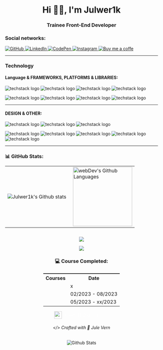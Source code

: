 <h1 align="center">Hi 😶‍🌫️, I'm  Julwer1k</h1>
<h3 align="center">Trainee Front-End Developer</h3>


### Social networks:

<a href="https://github.com/Julwer1k">
	<img src="https://readme-components.vercel.app/api?component=logo&fill=7c3aed&logo=github&svgfill=ffffff&textfill=ffffff" 
	alt="GitHub">
</a>

<a href="https://www.linkedin.com/in/julwer1k/">
	<img src="https://readme-components.vercel.app/api?component=logo&fill=1d4ed8&logo=linkedin&svgfill=ffffff&textfill=ffffff" 
	alt="LinkedIn">
</a>

<a href="#">
	<img src="https://readme-components.vercel.app/api?component=logo&fill=black&logo=codepen&svgfill=ffffff&textfill=ffffff" 
	alt="CodePen">
</a>

<a href="https://www.instagram.com/julwer1k/">
	<img src="https://readme-components.vercel.app/api?component=logo&fill=linear-gradient%2862deg%2C%20%23F9CE34%200%25%2C%20%23EE2A7B%2062%25%2C%20%236228D7%20100%25%29%3B&logo=instagram&svgfill=white&textfill=white" 
	alt="Instagram">
</a>

<a href="#">
	<img src="https://readme-components.vercel.app/api?component=logo&fill=000&logo=buymeacoffee&svgfill=ffdd00&textfill=ffffff" 
	alt="Buy me a coffe">
</a>

---

### Technology

#### Language & FRAMEWORKS, PLATFORMS & LIBRARIES:

![techstack logo](https://readme-components.vercel.app/api?component=logo&fill=f34f29&logo=git&svgfill=white&textfill=white)
![techstack logo](https://readme-components.vercel.app/api?component=logo&fill=e44d26&logo=html5&svgfill=white&textfill=white)
![techstack logo](https://readme-components.vercel.app/api?component=logo&fill=1572b6&logo=css3&svgfill=white&textfill=white)
![techstack logo](https://readme-components.vercel.app/api?component=logo&fill=323330&logo=javascript&svgfill=f0db4f&textfill=ffff)

![techstack logo](https://readme-components.vercel.app/api?component=logo&fill=563d7c&logo=bootstrap&svgfill=white&textfill=white)
![techstack logo](https://readme-components.vercel.app/api?component=logo&fill=1f2229&logo=react&svgfill=61dbfb&textfill=white&animation=spin)
![techstack logo](https://readme-components.vercel.app/api?component=logo&fill=38b2ac&logo=redux&svgfill=white&textfill=white&animation=spin)
![techstack logo](https://readme-components.vercel.app/api?component=logo&fill=cb6699&logo=sass&svgfill=white&textfill=white)

<!-- MarkDown and Typescript
[techstack logo](https://readme-components.vercel.app/api?component=logo&fill=black&logo=markdown&svgfill=white&textfill=white)
![techstack logo](https://readme-components.vercel.app/api?component=logo&fill=007acc&logo=typescript&svgfill=white&textfill=white)
--- -->

<!-- Gulp, NPM, Node.js, iOS, Tailwindcss, Vue, Webpack
![techstack logo](https://readme-components.vercel.app/api?component=logo&fill=cf4647&logo=gulp&svgfill=white&textfill=white)
![techstack logo](https://readme-components.vercel.app/api?component=logo&fill=black&logo=npm&svgfill=white&textfill=white)
![techstack logo](https://readme-components.vercel.app/api?component=logo&fill=6da55f&logo=node.js&svgfill=white&textfill=white)
![techstack logo](https://readme-components.vercel.app/api?component=logo&fill=black&logo=ios&svgfill=white&textfill=white)
![techstack logo](https://readme-components.vercel.app/api?component=logo&fill=593d88&logo=tailwindcss&svgfill=white&textfill=white)
![techstack logo](https://readme-components.vercel.app/api?component=logo&fill=35495e&logo=vue.js&svgfill=3eaf7c&textfill=white)
![techstack logo](https://readme-components.vercel.app/api?component=logo&fill=1b72b6&logo=webpack&svgfill=white&textfill=white)
--- -->
---

#### DESIGN & OTHER:

![techstack logo](https://readme-components.vercel.app/api?component=logo&fill=7954f2&logo=figma&svgfill=white&textfill=ffff)
![techstack logo](https://readme-components.vercel.app/api?component=logo&fill=001e36&logo=adobephotoshop&svgfill=white&textfill=white)
![techstack logo](https://readme-components.vercel.app/api?component=logo&fill=2d023e&logo=adobepremierepro&svgfill=white&textfill=white&)

![techstack logo](https://readme-components.vercel.app/api?component=logo&fill=1b87ca&logo=webstorm&svgfill=white&textfill=white)
![techstack logo](https://readme-components.vercel.app/api?component=logo&fill=461447&logo=slack&svgfill=white&textfill=ffff&animation=spin)
![techstack logo](https://readme-components.vercel.app/api?component=logo&fill=white&logo=notion&svgfill=black&textfill=000)
![techstack logo](https://readme-components.vercel.app/api?component=logo&fill=dd3837&logo=opera&svgfill=white&textfill=ffff&animation=spin)
![techstack logo](https://readme-components.vercel.app/api?component=logo&fill=0d5fd4&logo=trello&svgfill=white&textfill=ffff)


<!-- Docker
![techstack logo](https://readme-components.vercel.app/api?component=logo&fill=323330&logo=docker&svgfill=f0db4f&textfill=ffff)
--- -->
---

### 📊 GitHub Stats️:
<table>
  <tr>
    <td>
      <img align="left" src="https://streak-stats.demolab.com?user=Julwer1k&theme=black-ice&hide_border=true&border_radius=10&mode=weekly)](https://git.io/streak-stats" alt="Julwer1k's Github stats"/>
    </td>
    <td>
      <img height="195px" align="right" alt="webDev's Github Languages" src="https://github-readme-stats-sigma-five.vercel.app/api/top-langs/?username=Julwer1k&layout=compact&theme=dark " />
    </td>
  </tr>
</table>

<img src="https://quotes-github-readme.vercel.app/api?type=horizontal&theme=nord&quote=Talk&nbsp;is&nbsp;cheap.&nbsp;Show&nbsp;me&nbsp;the&nbsp;code.&author=Linus&nbsp;Torvalds)](https://github.com/piyushsuthar/github-readme-quotes"  alt=""/>


<!-- Nothing weird to see here -->
<p align="center">
  <a href="https://readme.andyruwruw.com/api/now-playing?open">
    <!-- Music bars move to the beat and are colored based on the track's happiness, danceability and energy! -->
    <img src="https://raw.githubusercontent.com/andyruwruw/andyruwruw/master/example/now-playing.svg">
    <!-- This is how you'd make the call dynamically <img src="https://readme.andyruwruw.com/api/now-playing"> -->
  </a>
</p>

<p align="center">
  <img src="https://raw.githubusercontent.com/andyruwruw/andyruwruw/master/example/top-played.svg">
  <!-- This is how you'd make the call dynamically <img src="https://readme.andyruwruw.com/api/top-played"> -->
</p>


<h3 align="center">💻 Course Completed:</h3>
<table style="display:flex; justify-content: center; align-items: center">
  <tr>
    <th>
      Courses
    </th>
    <th>
      Date
    </th>
  </tr>
	<tr>
		<td>
			<img src="https://readme-components.vercel.app/api?component=experience&company=Hyperskill&role=Frontend%20Base&duration=6m&location=dnipro&fill=ffc0cd" alt="">
		</td>
		<td>
			x
		</td>
	</tr>
	<tr>
		<td>
			<img src="https://readme-components.vercel.app/api?component=experience&company=PowerCodeAca&role=Frontend%20Base&duration=6m&location=dnipro&fill=ffc0cd" alt="">
		</td>
		<td>
			02/2023 - 08/2023	
		</td>
	</tr>
	<tr>
		<td>
			<img src="https://readme-components.vercel.app/api?component=experience&company=MateAcademy&role=FRONTEND%20Developer%20Part-time&duration=6m&location=dnipro&fill=ffc0cd" alt="">
		</td>
		<td>
			05/2023 - xx/2023	
		</td>
	</tr>
</table>
		<a href="mailto:julwer1k@gmail.com" 
			style="text-decoration:none; 
			color: rgb(255 255 255); 
			opacity: .75; 
			font-size: 16px; 
			display:flex; 
			justify-content: center; 
			gap: 8px; 
			align-items: center;
			font-family: 'Fira Code', sans-serif">
				<img src="https://cdn4.iconfinder.com/data/icons/essentials-73/24/001_-_Envelope-256.png" alt="" width="25px" height="25px" style="vertical-align: middle">
					julwer1k@gmail.com
		</a>
	
<h6 style=color: #3D3D3D;" align="center">&lt;/&gt; Crafted with 🖤 Jule Vern</h6>
<p align="center">
	<img src="https://raw.githubusercontent.com/mayhemantt/mayhemantt/Update/svg/Bottom.svg" alt="Github Stats" />
</p>
